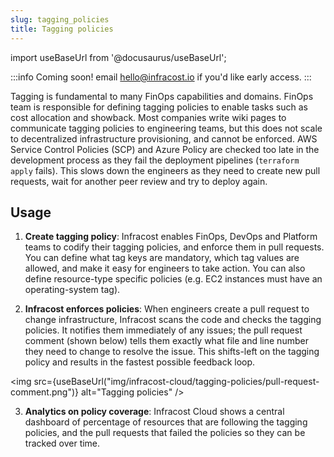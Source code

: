 ```yaml
---
slug: tagging_policies
title: Tagging policies
---
```


import useBaseUrl from '@docusaurus/useBaseUrl';

:::info
Coming soon! email [hello@infracost.io](mailto:hello@infracost.io) if you'd like early access.
:::

Tagging is fundamental to many FinOps capabilities and domains. FinOps team is responsible for defining tagging policies to enable tasks such as cost allocation and showback. Most companies write wiki pages to communicate tagging policies to engineering teams, but this does not scale to decentralized infrastructure provisioning, and cannot be enforced. AWS Service Control Policies (SCP) and Azure Policy are checked too late in the development process as they fail the deployment pipelines (`terraform apply` fails). This slows down the engineers as they need to create new pull requests, wait for another peer review and try to deploy again.

## Usage

1. **Create tagging policy**: Infracost enables FinOps, DevOps and Platform teams to codify their tagging policies, and enforce them in pull requests. You can define what tag keys are mandatory, which tag values are allowed, and make it easy for engineers to take action. You can also define resource-type specific policies (e.g. EC2 instances must have an operating-system tag).

2. **Infracost enforces policies**: When engineers create a pull request to change infrastructure, Infracost scans the code and checks the tagging policies. It notifies them immediately of any issues; the pull request comment (shown below) tells them exactly what file and line number they need to change to resolve the issue. This shifts-left on the tagging policy and results in the fastest possible feedback loop.

  <img src={useBaseUrl("img/infracost-cloud/tagging-policies/pull-request-comment.png")} alt="Tagging policies" />

3. **Analytics on policy coverage**: Infracost Cloud shows a central dashboard of percentage of resources that are following the tagging policies, and the pull requests that failed the policies so they can be tracked over time.
